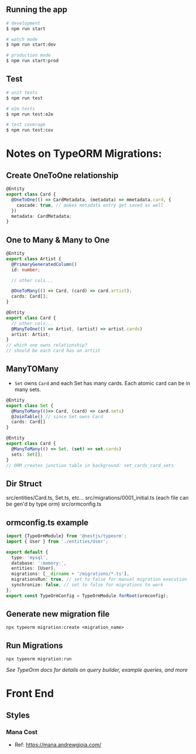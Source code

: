 ## Running the app

```bash
# development
$ npm run start

# watch mode
$ npm run start:dev

# production mode
$ npm run start:prod
```

## Test

```bash
# unit tests
$ npm run test

# e2e tests
$ npm run test:e2e

# test coverage
$ npm run test:cov
```

# Notes on TypeORM Migrations:

## Create OneToOne relationship
```TypeScript
@Entity
export class Card {
  @OneToOne(() => CardMetadata, (metadata) => mmetadata.card, {
    cascade: true, // makes metadata entry get saved as well
  })
  metadata: CardMetadata;
}
```

## One to Many & Many to One
```TypeScript
@Entity
export class Artist {
  @PrimaryGeneratedColumn()
  id: number;

  // other cols...

  @OneToMany(() => Card, (card) => card.artist);
  cards: Card[]; 
}

@Entity
export class Card {
  // other cols...
  @ManyToOne(() => Artist, (artist) => artist.cards)
  artist: Artist;
}
// which one owns relationship? 
// should be each card has an artist
```

## ManyTOMany
- `Set` owns `Card` and each Set has many cards. Each atomic card can be in many sets.
```TypeScript
@Entity
export class Set {
  @ManyToMany(()=> Card, (card) => card.sets)
  @JoinTable() // since Set owns Card
  cards: Card[]
}

@Entity
export class Card {
  @ManyToMany(() => Set, (set) => set.cards)
  sets: Set[];
}
// ORM creates junction table in background: set_cards_card_sets
```

## Dir Struct
src/entities/Card.ts, Set.ts, etc...
src/migrations/0001_initial.ts (each file can be gen'd by type orm)
src/ormconfig.ts

## ormconfig.ts example
```TypeScript
import {TypeOrmModule} from '@nestjs/typeorm';
import { User } from './entities/User';

export default {
  type: 'mysql',
  database: ':memory:',
  entities: [User],
  migrations: [__dirname + '/migrations/*.ts'],
  migrationsRun: true, // set to false for manual migration execution
  synchronize: false, // set to false for migrations to work
};
export const TypeOrmConfig = TypeOrmModule.forRoot(ormconfig);
```

## Generate new migration file
`npx typeorm migration:create <migration_name>`

## Run Migrations
`npx typeorm migration:run`

  
_See TypeOrm docs for details on query builder, example queries, and more_ 


# Front End

## Styles

### Mana Cost
- Ref: https://mana.andrewgioia.com/